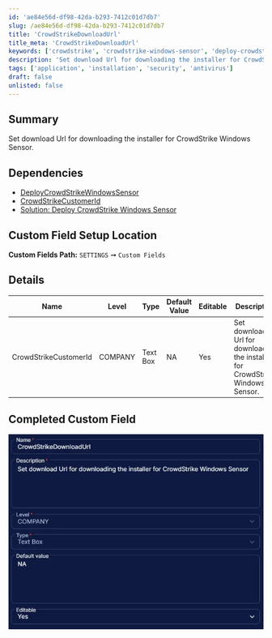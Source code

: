 ```yaml
---
id: 'ae84e56d-df98-42da-b293-7412c01d7db7'
slug: /ae84e56d-df98-42da-b293-7412c01d7db7
title: 'CrowdStrikeDownloadUrl'
title_meta: 'CrowdStrikeDownloadUrl'
keywords: ['crowdstrike', 'crowdstrike-windows-sensor', 'deploy-crowdstrike', 'windows-sensor', 'exclusion']
description: 'Set download Url for downloading the installer for CrowdStrike Windows Sensor.'
tags: ['application', 'installation', 'security', 'antivirus']
draft: false
unlisted: false
---
```


## Summary

Set download Url for downloading the installer for CrowdStrike Windows Sensor.

## Dependencies

- [DeployCrowdStrikeWindowsSensor](/docs/ffe13fcc-700f-41ea-9fdf-20ea4d253326)
- [CrowdStrikeCustomerId](/docs/28f5fdfd-c11e-4643-ae07-62d6f7007805)
- [Solution: Deploy CrowdStrike Windows Sensor](/docs/dec6391a-c159-4b45-8c3a-9df4d88dd1c5)

## Custom Field Setup Location

**Custom Fields Path:** `SETTINGS` ➞ `Custom Fields`  

## Details

| Name | Level | Type | Default Value | Editable | Description |
| ---- | ----- | ---- | ------------- | -------- | ----------- |
| CrowdStrikeCustomerId | COMPANY | Text Box | NA | Yes | Set download Url for downloading the installer for CrowdStrike Windows Sensor. |

## Completed Custom Field

![Image1](../../../static/img/docs/ae84e56d-df98-42da-b293-7412c01d7db7/image1.webp)
